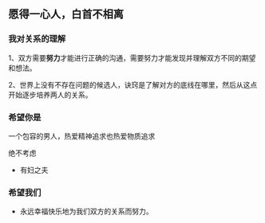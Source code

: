 ## 愿得一心人，白首不相离


 
### 我对关系的理解

1、双方需要**努力**才能进行正确的沟通，需要努力才能发现并理解双方不同的期望和想法。

2、世界上没有不存在问题的候选人，诀窍是了解对方的底线在哪里，然后从这点开始逐步培养两人的关系。

### 希望你是

一个包容的男人，热爱精神追求也热爱物质追求


绝不考虑

- 有妇之夫

### 希望我们

- 永远幸福快乐地为我们双方的关系而努力。
